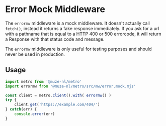 # Error Mock Middleware

The `errormw` middleware is a mock middleware. It doesn't actually call `fetch()`, instead it returns a fake response immediately. If you ask for a url with a pathname that is equal to a HTTP 400 or 500 errorcode, it will return a Response with that status code and message.

The `errormw` middleware is only useful for testing purposes and should never be used in production.

## Usage

```javascript
import metro from '@muze-nl/metro'
import errormw from '@muze-nl/metro/src/mw/error.mock.mjs'

const client = metro.client().with( errormw() )
try {
	client.get('https://example.com/404/')
} catch(err) {
	console.error(err)
}
```

